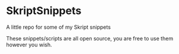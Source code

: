 # SkriptSnippets
A little repo for some of my Skript snippets

These snippets/scripts are all open source, you are free to use them however you wish.
